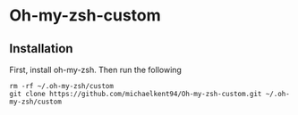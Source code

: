 # Oh-my-zsh-custom

## Installation
First, install oh-my-zsh. Then run the following
```shell
rm -rf ~/.oh-my-zsh/custom
git clone https://github.com/michaelkent94/Oh-my-zsh-custom.git ~/.oh-my-zsh/custom
```
